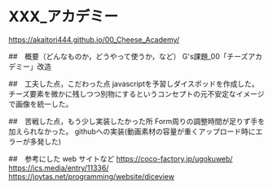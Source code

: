 <!-- readme.md -->
# XXX_アカデミー

https://akaitori444.github.io/00_Cheese_Academy/

##　概要（どんなものか，どうやって使うか，など）
G's課題_00「チーズアカデミー」改造

##　工夫した点，こだわった点
javascriptを予習しダイスポッドを作成した。
チーズ要素を微かに残しつつ別物にするというコンセプトの元不安定なイメージで画像を統一した。

##　苦戦した点，もう少し実装したかった所
Form周りの調整時間が足りず手を加えられなかった。
githubへの実装(動画素材の容量が重くアップロード時にエラーが多発した)

##　参考にした web サイトなど
https://coco-factory.jp/ugokuweb/
https://ics.media/entry/11336/
https://joytas.net/programming/website/diceview

